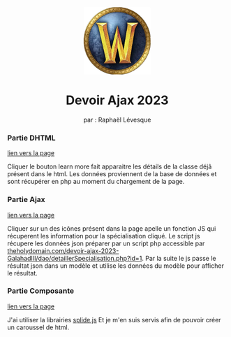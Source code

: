 <div align="center">
  <a href="https://github.com/cegepmatane/devoir-ajax-2023-GalahadIII">
    <img src="assets/wow-logo.png" alt="Logo" width="154" height="154">
  </a>
</div>

<div align="center">
<h1 align="center">Devoir Ajax 2023</h1>

  <p align="center">
  par : Raphaël Lévesque
  </p>
</div>

### Partie DHTML
[lien vers la page](https://theholydomain.com/devoir-ajax-2023-GalahadIII/classe.php)

Cliquer le bouton learn more fait apparaitre les détails de la classe déjâ présent dans le html. Les données proviennent de la base de données et sont récupérer en php au moment du chargement de la page.

### Partie Ajax
[lien vers la page](https://theholydomain.com/devoir-ajax-2023-GalahadIII/specialisation.php)

Cliquer sur un des icônes présent dans la page apelle un fonction JS qui récuperent les information pour la spécialisation cliqué. Le script js récupere les données json préparer par un script php accessible par [theholydomain.com/devoir-ajax-2023-GalahadIII/dao/detaillerSpecialisation.php?id=1](https://theholydomain.com/devoir-ajax-2023-GalahadIII/dao/detaillerSpecialisation.php?id=1). Par la suite le js passe le résultat json dans un modèle et utilise les données du modèle pour afficher le résultat.

### Partie Composante
[lien vers la page](https://theholydomain.com/devoir-ajax-2023-GalahadIII/race.php)

J'ai utiliser la librairies [splide.js](https://splidejs.com/) Et je m'en suis servis afin de pouvoir créer un caroussel de html.
